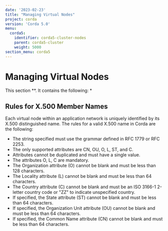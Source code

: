 ```yaml
---
date: '2023-02-23'
title: "Managing Virtual Nodes"
project: corda
version: 'Corda 5.0'
menu:
  corda5:
    identifier: corda5-cluster-nodes
    parent: corda5-cluster
    weight: 5000
section_menu: corda5
---
```

# Managing Virtual Nodes
This section **. It contains the following:
* 

## Rules for X.500 Member Names

Each virtual node within an application network is uniquely identified by its X.500 distinguished name. The rules for a valid X.500 name in Corda are the following:

* The string specified must use the grammar defined in RFC 1779 or RFC 2253.
* The only supported attributes are CN, OU, O, L, ST, and C.
* Attributes cannot be duplicated and must have a single value.
* The attributes O, L, C are mandatory.
* The Organization attribute (O) cannot be blank and must be less than 128 characters.
* The Locality attribute (L) cannot be blank and must be less than 64 characters.
* The Country attribute (C) cannot be blank and must be an ISO 3166-1 2-letter country code or "ZZ" to indicate unspecified country.
* If specified, the State attribute (ST) cannot be blank and must be less than 64 characters.
* If specified, the Organization Unit attribute (OU) cannot be blank and must be less than 64 characters.
* If specified, the Common Name attribute (CN) cannot be blank and must be less than 64 characters.
